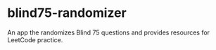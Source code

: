 # blind75-randomizer
An app the randomizes Blind 75 questions and provides resources for LeetCode practice.
